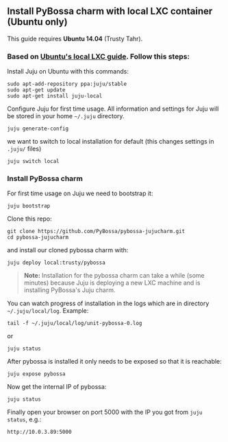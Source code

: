 ## Install PyBossa charm with local LXC container (Ubuntu only)

This guide requires **Ubuntu 14.04** (Trusty Tahr).

### Based on [Ubuntu's local LXC guide](https://juju.ubuntu.com/docs/config-LXC.html). Follow this steps:

Install Juju on Ubuntu with this commands:
```
sudo apt-add-repository ppa:juju/stable
sudo apt-get update
sudo apt-get install juju-local
```

Configure Juju for first time usage. All information and settings for Juju will be stored in your home `~/.juju` directory.
```
juju generate-config
```

we want to switch to local installation for default (this changes settings in `.juju/` files)
```
juju switch local
```

### Install PyBossa charm

For first time usage on Juju we need to bootstrap it:
```
juju bootstrap
```

Clone this repo:
```
git clone https://github.com/PyBossa/pybossa-jujucharm.git
cd pybossa-jujucharm
```
 
and install our cloned pybossa charm with:
```
juju deploy local:trusty/pybossa
```

> **Note:** Installation for the pybossa charm can take a while (some minutes) because Juju is deploying a new LXC machine and is installing PyBossa's Juju charm.

You can watch progress of installation in the logs which are in directory `~/.juju/local/log`. Example:
```
tail -f ~/.juju/local/log/unit-pybossa-0.log
```
or
```
juju status
```

After pybossa is installed it only needs to be exposed so that it is reachable:
```
juju expose pybossa
```

Now get the internal IP of pybossa:
```
juju status
```

Finally open your browser on port 5000 with the IP you got from `juju status`, e.g.:
```
http://10.0.3.89:5000
```